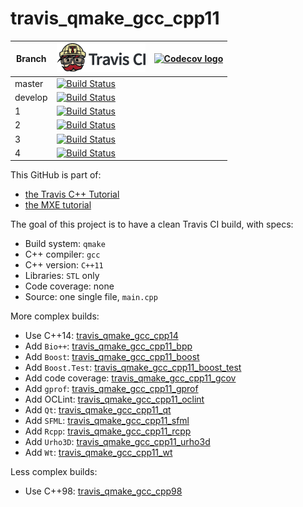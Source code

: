 # travis_qmake_gcc_cpp11

Branch|[![Travis CI logo](TravisCI.png)](https://travis-ci.org)|[![Codecov logo](Codecov.png)](https://www.codecov.io)
---|---|---
master|[![Build Status](https://travis-ci.org/richelbilderbeek/travis_qmake_gcc_cpp11.svg?branch=master)](https://travis-ci.org/richelbilderbeek/travis_qmake_gcc_cpp11)
develop|[![Build Status](https://travis-ci.org/richelbilderbeek/travis_qmake_gcc_cpp11.svg?branch=develop)](https://travis-ci.org/richelbilderbeek/travis_qmake_gcc_cpp11)
1|[![Build Status](https://travis-ci.org/richelbilderbeek/travis_qmake_gcc_cpp11.svg?branch=1)](https://travis-ci.org/richelbilderbeek/travis_qmake_gcc_cpp11)
2|[![Build Status](https://travis-ci.org/richelbilderbeek/travis_qmake_gcc_cpp11.svg?branch=2)](https://travis-ci.org/richelbilderbeek/travis_qmake_gcc_cpp11)
3|[![Build Status](https://travis-ci.org/richelbilderbeek/travis_qmake_gcc_cpp11.svg?branch=3)](https://travis-ci.org/richelbilderbeek/travis_qmake_gcc_cpp11)
4|[![Build Status](https://travis-ci.org/richelbilderbeek/travis_qmake_gcc_cpp11.svg?branch=4)](https://travis-ci.org/richelbilderbeek/travis_qmake_gcc_cpp11)

This GitHub is part of:

 * [the Travis C++ Tutorial](https://github.com/richelbilderbeek/travis_cpp_tutorial)
 * [the MXE tutorial](https://github.com/richelbilderbeek/mxe_tutorial)
 
The goal of this project is to have a clean Travis CI build, with specs:
 * Build system: `qmake`
 * C++ compiler: `gcc`
 * C++ version: `C++11`
 * Libraries: `STL` only
 * Code coverage: none
 * Source: one single file, `main.cpp`

More complex builds:
 * Use C++14: [travis_qmake_gcc_cpp14](https://www.github.com/richelbilderbeek/travis_qmake_gcc_cpp14)
 * Add `Bio++`: [travis_qmake_gcc_cpp11_bpp](https://www.github.com/richelbilderbeek/travis_qmake_gcc_cpp11_bpp)
 * Add `Boost`: [travis_qmake_gcc_cpp11_boost](https://www.github.com/richelbilderbeek/travis_qmake_gcc_cpp11_boost)
 * Add `Boost.Test`: [travis_qmake_gcc_cpp11_boost_test](https://www.github.com/richelbilderbeek/travis_qmake_gcc_cpp11_boost_test)
 * Add code coverage: [travis_qmake_gcc_cpp11_gcov](https://github.com/richelbilderbeek/travis_qmake_gcc_cpp11_gcov)
 * Add `gprof`: [travis_qmake_gcc_cpp11_gprof](https://github.com/richelbilderbeek/travis_qmake_gcc_cpp11_gprof)
 * Add OCLint: [travis_qmake_gcc_cpp11_oclint](https://github.com/richelbilderbeek/travis_qmake_gcc_cpp11_oclint)
 * Add `Qt`: [travis_qmake_gcc_cpp11_qt](https://www.github.com/richelbilderbeek/travis_qmake_gcc_cpp11_qt)
 * Add `SFML`: [travis_qmake_gcc_cpp11_sfml](https://www.github.com/richelbilderbeek/travis_qmake_gcc_cpp11_sfml)
 * Add `Rcpp`: [travis_qmake_gcc_cpp11_rcpp](https://www.github.com/richelbilderbeek/travis_qmake_gcc_cpp11_rcpp)
 * Add `Urho3D`: [travis_qmake_gcc_cpp11_urho3d](https://www.github.com/richelbilderbeek/travis_qmake_gcc_cpp11_urho3d)
 * Add `Wt`: [travis_qmake_gcc_cpp11_wt](https://www.github.com/richelbilderbeek/travis_qmake_gcc_cpp11_wt)

Less complex builds:
 * Use C++98: [travis_qmake_gcc_cpp98](https://www.github.com/richelbilderbeek/travis_qmake_gcc_cpp98)
